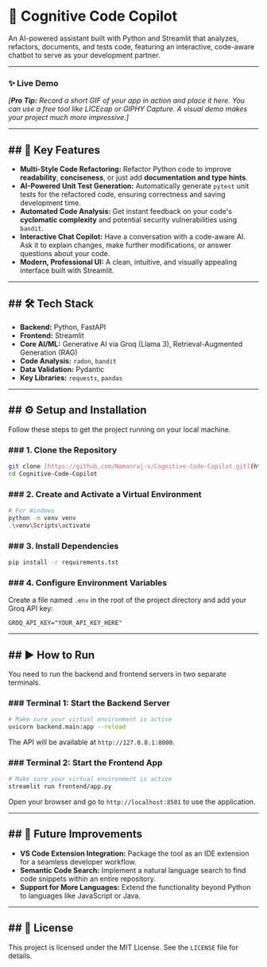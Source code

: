 # 🧠 Cognitive Code Copilot

An AI-powered assistant built with Python and Streamlit that analyzes, refactors, documents, and tests code, featuring an interactive, code-aware chatbot to serve as your development partner.

---

### ✨ Live Demo
*[**Pro Tip:** Record a short GIF of your app in action and place it here. You can use a free tool like LICEcap or GIPHY Capture. A visual demo makes your project much more impressive.]*



---
## ## 🚀 Key Features

* **Multi-Style Code Refactoring:** Refactor Python code to improve **readability**, **conciseness**, or just add **documentation and type hints**.
* **AI-Powered Unit Test Generation:** Automatically generate `pytest` unit tests for the refactored code, ensuring correctness and saving development time.
* **Automated Code Analysis:** Get instant feedback on your code's **cyclomatic complexity** and potential security vulnerabilities using `bandit`.
* **Interactive Chat Copilot:** Have a conversation with a code-aware AI. Ask it to explain changes, make further modifications, or answer questions about your code.
* **Modern, Professional UI:** A clean, intuitive, and visually appealing interface built with Streamlit.

---
## ## 🛠️ Tech Stack

* **Backend:** Python, FastAPI
* **Frontend:** Streamlit
* **Core AI/ML:** Generative AI via Groq (Llama 3), Retrieval-Augmented Generation (RAG)
* **Code Analysis:** `radon`, `bandit`
* **Data Validation:** Pydantic
* **Key Libraries:** `requests`, `pandas`

---
## ## ⚙️ Setup and Installation

Follow these steps to get the project running on your local machine.

### ### 1. Clone the Repository
```bash
git clone [https://github.com/Namanraj-v/Cognitive-Code-Copilot.git](https://github.com/Namanraj-v/Cognitive-Code-Copilot.git)
cd Cognitive-Code-Copilot
```

### ### 2. Create and Activate a Virtual Environment
```bash
# For Windows
python -m venv venv
.\venv\Scripts\activate
```

### ### 3. Install Dependencies
```bash
pip install -r requirements.txt
```

### ### 4. Configure Environment Variables
Create a file named `.env` in the root of the project directory and add your Groq API key:
```
GROQ_API_KEY="YOUR_API_KEY_HERE"
```

---
## ## ▶️ How to Run

You need to run the backend and frontend servers in two separate terminals.

### ### Terminal 1: Start the Backend Server
```bash
# Make sure your virtual environment is active
uvicorn backend.main:app --reload
```
The API will be available at `http://127.0.0.1:8000`.

### ### Terminal 2: Start the Frontend App
```bash
# Make sure your virtual environment is active
streamlit run frontend/app.py
```
Open your browser and go to `http://localhost:8501` to use the application.

---
## ## 🔮 Future Improvements

* **VS Code Extension Integration:** Package the tool as an IDE extension for a seamless developer workflow.
* **Semantic Code Search:** Implement a natural language search to find code snippets within an entire repository.
* **Support for More Languages:** Extend the functionality beyond Python to languages like JavaScript or Java.

---
## ## 📄 License

This project is licensed under the MIT License. See the `LICENSE` file for details.
